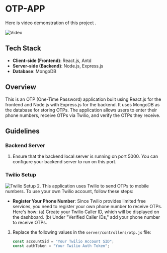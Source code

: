 # OTP-APP


Here is video demonstration of this project .

![Video](./server/gifs/AdmitKard.gif)

## Tech Stack

- **Client-side (Frontend)**: React.js, Antd
- **Server-side (Backend)**: Node.js, Express.js
- **Database**: MongoDB

## Overview

This is an OTP (One-Time Password) application built using React.js for the frontend and Node.js with Express.js for the backend. It uses MongoDB as the database for storing OTPs. The application allows users to enter their phone numbers, receive OTPs via Twilio, and verify the OTPs they receive.

## Guidelines

### Backend Server

1. Ensure that the backend local server is running on port 5000. You can configure your backend server to run on this port.
   
### Twilio Setup

![Twilio Setup](./server/gifs/twilio.gif)
2. This application uses Twilio to send OTPs to mobile numbers. To use your own Twilio account, follow these steps:

   - **Register Your Phone Number**: Since Twilio provides limited free services, you need to register your own phone number to receive OTPs. Here's how:
     (a) Create your Twilio Caller ID, which will be displayed on the dashboard.
     (b) Under "Verified Caller IDs," add your phone number to receive OTPs.

3. Replace the following values in the `server/controllers/otp.js` file:

   ```javascript
   const accountSid = "Your Twilio Account SID";
   const authToken = "Your Twilio Auth Token";



